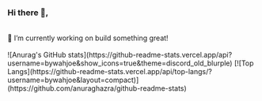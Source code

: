 ### Hi there 👋, 
<br>
🔭 I’m currently working on build something great! 
<br><br>
![Anurag's GitHub stats](https://github-readme-stats.vercel.app/api?username=bywahjoe&show_icons=true&theme=discord_old_blurple)
[![Top Langs](https://github-readme-stats.vercel.app/api/top-langs/?username=bywahjoe&layout=compact)](https://github.com/anuraghazra/github-readme-stats)

<!--
**bywahjoe/bywahjoe** is a ✨ _special_ ✨ repository because its `README.md` (this file) appears on your GitHub profile.

Here are some ideas to get you started:

- 🔭 I’m currently working on ...
- 🌱 I’m currently learning ...
- 👯 I’m looking to collaborate on ...
- 🤔 I’m looking for help with ...
- 💬 Ask me about ...
- 📫 How to reach me: ...
- 😄 Pronouns: ...
- ⚡ Fun fact: ...
-->
